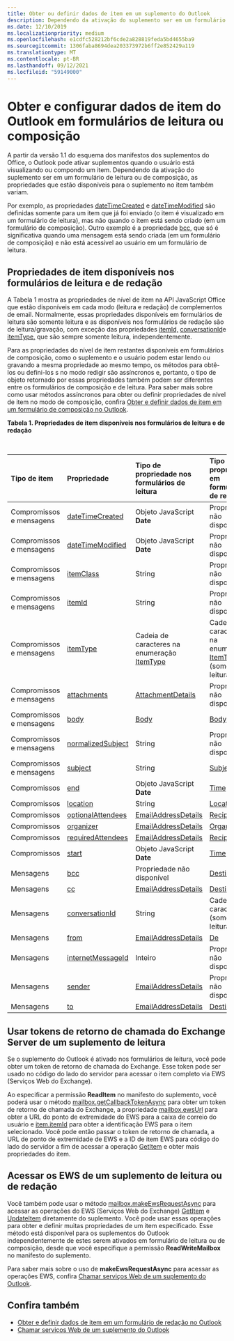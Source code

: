```yaml
---
title: Obter ou definir dados de item em um suplemento do Outlook
description: Dependendo da ativação do suplemento ser em um formulário de leitura ou de composição, as propriedades que estão disponíveis para o suplemento no item variam.
ms.date: 12/10/2019
ms.localizationpriority: medium
ms.openlocfilehash: e1cdfc528212bf6cde2a828819feda5bd4655ba9
ms.sourcegitcommit: 1306faba8694dea203373972b6ff2e852429a119
ms.translationtype: MT
ms.contentlocale: pt-BR
ms.lasthandoff: 09/12/2021
ms.locfileid: "59149000"
---
```

# <a name="get-and-set-outlook-item-data-in-read-or-compose-forms"></a>Obter e configurar dados de item do Outlook em formulários de leitura ou composição

A partir da versão 1.1 do esquema dos manifestos dos suplementos do Office, o Outlook pode ativar suplementos quando o usuário está visualizando ou compondo um item. Dependendo da ativação do suplemento ser em um formulário de leitura ou de composição, as propriedades que estão disponíveis para o suplemento no item também variam.

Por exemplo, as propriedades [dateTimeCreated](../reference/objectmodel/preview-requirement-set/office.context.mailbox.item.md#properties) e [dateTimeModified](../reference/objectmodel/preview-requirement-set/office.context.mailbox.item.md#properties) são definidas somente para um item que já foi enviado (o item é visualizado em um formulário de leitura), mas não quando o item está sendo criado (em um formulário de composição). Outro exemplo é a propriedade [bcc](../reference/objectmodel/preview-requirement-set/office.context.mailbox.item.md#properties), que só é significativa quando uma mensagem está sendo criada (em um formulário de composição) e não está acessível ao usuário em um formulário de leitura.

## <a name="item-properties-available-in-compose-and-read-forms"></a>Propriedades de item disponíveis nos formulários de leitura e de redação

A Tabela 1 mostra as propriedades de nível de item na API JavaScript Office que estão disponíveis em cada modo (leitura e redação) de complementos de email. Normalmente, essas propriedades disponíveis em formulários de leitura são somente leitura e as disponíveis nos formulários de redação são de leitura/gravação, com exceção das propriedades [itemId,](../reference/objectmodel/preview-requirement-set/office.context.mailbox.item.md#properties) [conversationId](../reference/objectmodel/preview-requirement-set/office.context.mailbox.item.md#properties)e [itemType,](../reference/objectmodel/preview-requirement-set/office.context.mailbox.item.md#properties) que são sempre somente leitura, independentemente.

Para as propriedades do nível de item restantes disponíveis em formulários de composição, como o suplemento e o usuário podem estar lendo ou gravando a mesma propriedade ao mesmo tempo, os métodos para obtê-los ou defini-los s no modo redigir são assíncronos e, portanto, o tipo de objeto retornado por essas propriedades também podem ser diferentes entre os formulários de composição e de leitura. Para saber mais sobre como usar métodos assíncronos para obter ou definir propriedades de nível de item no modo de composição, confira [Obter e definir dados de item em um formulário de composição no Outlook](get-and-set-item-data-in-a-compose-form.md).


**Tabela 1. Propriedades de item disponíveis nos formulários de leitura e de redação**

<br/>

|**Tipo de item**|**Propriedade**|**Tipo de propriedade nos formulários de leitura**|**Tipo de propriedade em formulários de redação**|
|:-----|:-----|:-----|:-----|
|Compromissos e mensagens|[dateTimeCreated](../reference/objectmodel/preview-requirement-set/office.context.mailbox.item.md#properties)|Objeto JavaScript **Date**|Propriedade não disponível|
|Compromissos e mensagens|[dateTimeModified](../reference/objectmodel/preview-requirement-set/office.context.mailbox.item.md#properties)|Objeto JavaScript **Date**|Propriedade não disponível|
|Compromissos e mensagens|[itemClass](../reference/objectmodel/preview-requirement-set/office.context.mailbox.item.md#properties)|String|Propriedade não disponível|
|Compromissos e mensagens|[itemId](../reference/objectmodel/preview-requirement-set/office.context.mailbox.item.md#properties)|String|Propriedade não disponível|
|Compromissos e mensagens|[itemType](../reference/objectmodel/preview-requirement-set/office.context.mailbox.item.md#properties)|Cadeia de caracteres na enumeração [ItemType](/javascript/api/outlook/office.mailboxenums.itemtype)|Cadeia de caracteres na enumeração [ItemType](/javascript/api/outlook/office.mailboxenums.itemtype) (somente leitura)|
|Compromissos e mensagens|[attachments](../reference/objectmodel/preview-requirement-set/office.context.mailbox.item.md#properties)|[AttachmentDetails](/javascript/api/outlook/office.attachmentdetails)|Propriedade não disponível|
|Compromissos e mensagens|[body](../reference/objectmodel/preview-requirement-set/office.context.mailbox.item.md#properties)|[Body](/javascript/api/outlook/office.body)|[Body](/javascript/api/outlook/office.body)|
|Compromissos e mensagens|[normalizedSubject](../reference/objectmodel/preview-requirement-set/office.context.mailbox.item.md#properties)|String|Propriedade não disponível|
|Compromissos e mensagens|[subject](../reference/objectmodel/preview-requirement-set/office.context.mailbox.item.md#properties)|String|[Subject](/javascript/api/outlook/office.subject)|
|Compromissos|[end](../reference/objectmodel/preview-requirement-set/office.context.mailbox.item.md#properties)|Objeto JavaScript **Date**|[Time](/javascript/api/outlook/office.time)|
|Compromissos|[location](../reference/objectmodel/preview-requirement-set/office.context.mailbox.item.md#properties)|String|[Location](/javascript/api/outlook/office.location)|
|Compromissos|[optionalAttendees](../reference/objectmodel/preview-requirement-set/office.context.mailbox.item.md#properties)|[EmailAddressDetails](/javascript/api/outlook/office.emailaddressdetails)|[Recipients](/javascript/api/outlook/office.recipients)|
|Compromissos|[organizer](../reference/objectmodel/preview-requirement-set/office.context.mailbox.item.md#properties)|[EmailAddressDetails](/javascript/api/outlook/office.emailaddressdetails)|[Organizador](/javascript/api/outlook/office.organizer)|
|Compromissos|[requiredAttendees](../reference/objectmodel/preview-requirement-set/office.context.mailbox.item.md#properties)|[EmailAddressDetails](/javascript/api/outlook/office.emailaddressdetails)|[Recipients](/javascript/api/outlook/office.recipients)|
|Compromissos|[start](../reference/objectmodel/preview-requirement-set/office.context.mailbox.item.md#properties)|Objeto JavaScript **Date**|[Time](/javascript/api/outlook/office.time)|
|Mensagens|[bcc](../reference/objectmodel/preview-requirement-set/office.context.mailbox.item.md#properties)|Propriedade não disponível|[Destinatários](/javascript/api/outlook/office.recipients)|
|Mensagens|[cc](../reference/objectmodel/preview-requirement-set/office.context.mailbox.item.md#properties)|[EmailAddressDetails](/javascript/api/outlook/office.emailaddressdetails)|[Destinatários](/javascript/api/outlook/office.recipients)|
|Mensagens|[conversationId](../reference/objectmodel/preview-requirement-set/office.context.mailbox.item.md#properties)|String|Cadeia de caracteres (somente leitura)|
|Mensagens|[from](../reference/objectmodel/preview-requirement-set/office.context.mailbox.item.md#properties)|[EmailAddressDetails](/javascript/api/outlook/office.emailaddressdetails)|[De](/javascript/api/outlook/office.from)|
|Mensagens|[internetMessageId](../reference/objectmodel/preview-requirement-set/office.context.mailbox.item.md#properties)|Inteiro|Propriedade não disponível|
|Mensagens|[sender](../reference/objectmodel/preview-requirement-set/office.context.mailbox.item.md#properties)|[EmailAddressDetails](/javascript/api/outlook/office.emailaddressdetails)|Propriedade não disponível|
|Mensagens|[to](../reference/objectmodel/preview-requirement-set/office.context.mailbox.item.md#properties)|[EmailAddressDetails](/javascript/api/outlook/office.emailaddressdetails)|[Destinatários](/javascript/api/outlook/office.recipients)|

## <a name="use-exchange-server-callback-tokens-from-a-read-add-in"></a>Usar tokens de retorno de chamada do Exchange Server de um suplemento de leitura

Se o suplemento do Outlook é ativado nos formulários de leitura, você pode obter um token de retorno de chamada do Exchange. Esse token pode ser usado no código do lado do servidor para acessar o item completo via EWS (Serviços Web do Exchange).

Ao especificar a permissão **ReadItem** no manifesto do suplemento, você poderá usar o método [mailbox.getCallbackTokenAsync](../reference/objectmodel/preview-requirement-set/office.context.mailbox.md#methods) para obter um token de retorno de chamada do Exchange, a propriedade [mailbox.ewsUrl](../reference/objectmodel/preview-requirement-set/office.context.mailbox.md#properties) para obter a URL do ponto de extremidade do EWS para a caixa de correio do usuário e [item.itemId](../reference/objectmodel/preview-requirement-set/office.context.mailbox.item.md#properties) para obter a identificação EWS para o item selecionado. Você pode então passar o token de retorno de chamada, a URL de ponto de extremidade de EWS e a ID de item EWS para código do lado do servidor a fim de acessar a operação [GetItem](/exchange/client-developer/web-service-reference/getitem-operation) e obter mais propriedades do item.


## <a name="access-ews-from-a-read-or-compose-add-in"></a>Acessar os EWS de um suplemento de leitura ou de redação

Você também pode usar o método [mailbox.makeEwsRequestAsync](../reference/objectmodel/preview-requirement-set/office.context.mailbox.md#methods) para acessar as operações do EWS (Serviços Web do Exchange) [GetItem](/exchange/client-developer/web-service-reference/getitem-operation) e [UpdateItem](/exchange/client-developer/web-service-reference/updateitem-operation) diretamente do suplemento. Você pode usar essas operações para obter e definir muitas propriedades de um item especificado. Esse método está disponível para os suplementos do Outlook independentemente de estes serem ativados em formulário de leitura ou de composição, desde que você especifique a permissão **ReadWriteMailbox** no manifesto do suplemento.

Para saber mais sobre o uso de **makeEwsRequestAsync** para acessar as operações EWS, confira [Chamar serviços Web de um suplemento do Outlook](web-services.md).


## <a name="see-also"></a>Confira também

- [Obter e definir dados de item em um formulário de redação no Outlook](get-and-set-item-data-in-a-compose-form.md)
- [Chamar serviços Web de um suplemento do Outlook](web-services.md)
